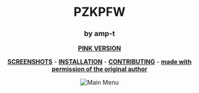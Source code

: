 <div align="center">

# PZKPFW
### by amp-t

**[PINK VERSION](https://github.com/tekunotri/PZKPFW-4.3Fix/tree/pink)**


**[SCREENSHOTS](https://imgur.com/a/yG00gR3)** -
**[INSTALLATION](https://github.com/Hypnootize/TF2-HUD-GitHub-Resources/blob/main/installation/windows_install.md)** -
**[CONTRIBUTING](https://github.com/Hypnootize/TF2-HUD-GitHub-Resources/blob/main/contributing/github_contributing.md)** -
**[made with permission of the original author](https://i.imgur.com/Strnvk2.png)**

![Main Menu](https://i.imgur.com/iopNWwz.png)
